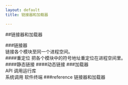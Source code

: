 ```yaml
---
layout: default
title: 链接器和加载器

---
```


##链接器和加载器   

###链接器   
链接各个模块至同一个进程空间。    
####重定位
把各个模块中的符号地址重定位在进程空间里。   
####静态链接
####动态链接
###加载器   
API 调用运行库   
系统调用 软件终端
###reference
链接器和加载器